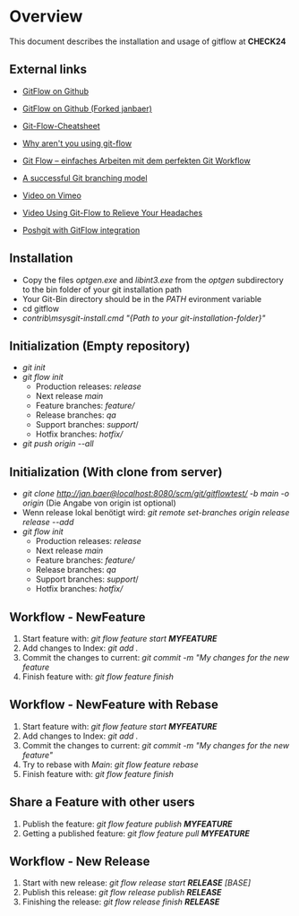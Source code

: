 # Overview

This document describes the installation and usage of gitflow at **CHECK24**

## External links
* [GitFlow on Github](https://github.com/nvie/gitflow)
* [GitFlow on Github (Forked janbaer)](https://github.com/janbaer/gitflow)
* [Git-Flow-Cheatsheet](http://danielkummer.github.com/git-flow-cheatsheet/)
* [Why aren't you using git-flow](http://jeffkreeftmeijer.com/2010/why-arent-you-using-git-flow/)
* [Git Flow – einfaches Arbeiten mit dem perfekten Git Workflow](http://splitshade.wordpress.com/2012/04/22/git-flow-einfaches-arbeiten-mit-dem-perfekten-git-workflow/)
* [A successful Git branching model](http://nvie.com/posts/a-successful-git-branching-model/)
* [Video on Vimeo](http://vimeo.com/16018419)
* [Video Using Git-Flow to Relieve Your Headaches](http://www.youtube.com/watch?v=NdXhz4rt_sQ)

* [Poshgit with GitFlow integration](https://github.com/janbaer/posh-git)

## Installation

* Copy the files *optgen.exe* and *libint3.exe* from the *optgen* subdirectory to the bin folder of your git installation path
* Your Git-Bin directory should be in the *PATH* evironment variable
* cd gitflow
* *contrib\msysgit-install.cmd "{Path to your git-installation-folder}"*

## Initialization (Empty repository)

* *git init*
* *git flow init*
	* Production releases: *release*
	* Next release *main*
	* Feature branches: *feature/*
	* Release branches: *qa*
	* Support branches: *support*/
	* Hotfix branches: *hotfix/*
* *git push origin --all*

## Initialization (With clone from server)
* *git clone http://jan.baer@localhost:8080/scm/git/gitflowtest/ -b main -o origin* (Die Angabe von origin ist optional)
* Wenn release lokal benötigt wird: *git remote set-branches origin release release --add*
* *git flow init*
	* Production releases: *release*
	* Next release *main*
	* Feature branches: *feature/*
	* Release branches: *qa*
	* Support branches: *support*/
	* Hotfix branches: *hotfix/*

## Workflow - NewFeature

1. Start feature with: *git flow feature start **MYFEATURE***
2. Add changes to Index: *git add .*
3. Commit the changes to current: *git commit -m "My changes for the new feature*
4. Finish feature with: *git flow feature finish*

## Workflow - NewFeature with Rebase
1. Start feature with: *git flow feature start **MYFEATURE***
2. Add changes to Index: *git add .*
3. Commit the changes to current: *git commit -m "My changes for the new feature"*
4. Try to rebase with *Main*: *git flow feature rebase*
4. Finish feature with: *git flow feature finish*

## Share a Feature with other users
1. Publish the feature: *git flow feature publish **MYFEATURE***
2. Getting a published feature: *git flow feature pull **MYFEATURE***

## Workflow - New Release

1. Start with new release: *git flow release start **RELEASE** [BASE]*
2. Publish this release: *git flow release publish **RELEASE***
3. Finishing the release: *git flow release finish **RELEASE***





